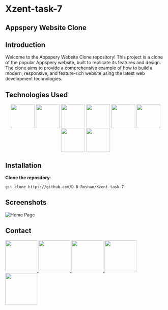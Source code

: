 # Xzent-task-7

## Appspery Website Clone

## Introduction
Welcome to the Appspery Website Clone repository! This project is a clone of the popular Appspery website, built to replicate its features and design. The clone aims to provide a comprehensive example of how to build a modern, responsive, and feature-rich website using the latest web development technologies.


## Technologies Used

<div align="center">
<img align="center" height="75" width="75" src="https://skillicons.dev/icons?i=html"/>
<img align="center" height="75" width="75" src="https://skillicons.dev/icons?i=css"/>
<img align="center" height="75" width="75" src="https://skillicons.dev/icons?i=js"/>
<img align="center" height="75" width="75" src="https://skillicons.dev/icons?i=bootstrap"/>
<img align="center" height="75" width="75" src="https://skillicons.dev/icons?i=tailwindcss"/>
<img align="center" height="75" width="75" src="https://skillicons.dev/icons?i=nodejs"/>
<img align="center" height="75" width="75" src="https://skillicons.dev/icons?i=react"/>
<img align="center" height="75" width="75" src="https://skillicons.dev/icons?i=vscode"/>
</div>

## Installation

 **Clone the repository**:
 
    git clone https://github.com/D-D-Roshan/Xzent-task-7
    


## Screenshots
![Home Page](https://github.com/D-D-Roshan/Xzent-task-5/blob/main/Sample%20images/Screenshot%20(18).png)



## Contact
<div>
<a href="https://www.facebook.com/roshan.d.942145">
<img width="100" height="100" src="https://user-images.githubusercontent.com/74038190/235294010-ec412ef5-e3da-4efa-b1d4-0ab4d4638755.gif" target="_blank"/>
</a> 
<a href="https://discord.com/invite/M8he9HxQ">
<img width="100" height="100" src="https://user-images.githubusercontent.com/74038190/235294015-47144047-25ab-417c-af1b-6746820a20ff.gif" target="_blank"/>
</a> 
<a href="https://www.linkedin.com/in/d-d-roshan">
<img width="100" height="100" src="https://user-images.githubusercontent.com/74038190/235294012-0a55e343-37ad-4b0f-924f-c8431d9d2483.gif" target="_blank"/>
</a>  
<a href="https://www.instagram.com/d_roshan_official">
<img width="100" height="100" src="https://user-images.githubusercontent.com/74038190/235294013-a33e5c43-a01c-43f6-b44d-a406d8b4ab75.gif" target="_blank"/>
</a>  
<a href="https://github.com/D-D-Roshan/D-D-Roshan">
<img width="100" height="100" src="https://img.icons8.com/?size=100&id=akG4VRhAoSii&format=png&color=000000" target="_blank"/>
</a> 
</div>
